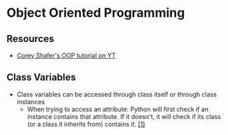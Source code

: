 # Object Oriented Programming

## Resources
- [Corey Shafer's OOP tutorial on YT](https://www.youtube.com/watch?v=ZDa-Z5JzLYM&list=PL-osiE80TeTsqhIuOqKhwlXsIBIdSeYtc)

## Class Variables
- Class variables can be accessed through class itself or through class instances 
  - When trying to access an attribute: Python will first check if an instance contains that attribute. If it doesn't, it will check if its class (or a class it inherits from) contains it. [[1]](https://youtu.be/BJ-VvGyQxho?t=214)
